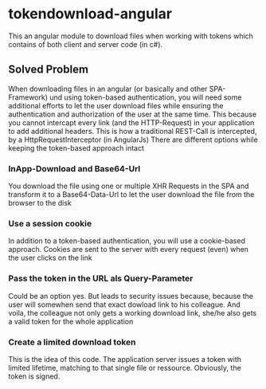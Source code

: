 # tokendownload-angular
This an angular module to download files when working with tokens which contains of both client and server code (in c#).

## Solved Problem
When downloading files in an angular (or basically and other SPA-Framework) und using token-based authentication, you will need some additional efforts to let the user download files while ensuring the authentication and authorization of the user at the same time.
This because you cannot intercapt every link (and the HTTP-Request) in your application to add additional headers. This is how a traditional REST-Call is intercepted, by a HttpRequestInterceptor (in AngularJs)
There are different options while keeping the token-based approach intact

### InApp-Download and Base64-Url
You download the file using one or multiple XHR Requests in the SPA and transform it to a Base64-Data-Url to let the user download the file from the browser to the disk

### Use a session cookie
In addition to a token-based authentication, you will use a cookie-based approach. Cookies are sent to the server with every request (even) when the user clicks on the link

### Pass the token in the URL als Query-Parameter
Could be an option yes. But leads to security issues because, because the user will somewhen send that exact dowload link to his colleague. And voila, the colleague not only gets a working download link, she/he also gets a valid token for the whole application

### Create a limited download token
This is the idea of this code. The application server issues a token with limited lifetime, matching to that single file or ressource. Obviously, the token is signed.
